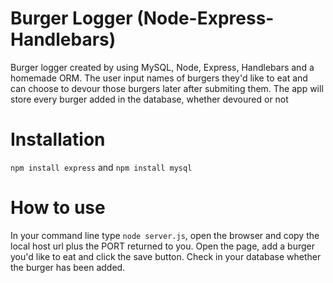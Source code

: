 

# Burger Logger (Node-Express-Handlebars)
 Burger logger created by using MySQL, Node, Express, Handlebars and a homemade ORM. The user input names of burgers they'd like to eat and can choose to devour those burgers later after submiting them. The app will store every burger added in the database, whether devoured or not
 
# Installation 
 `npm install express` and `npm install mysql`  
 
# How to use 
 In your command line type `node server.js`, open the browser and copy the local host url plus the PORT returned to you. Open the page, add a burger you'd like to eat and click the save button. Check in your database whether the burger has been added.  
